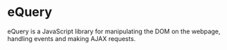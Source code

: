 # eQuery

eQuery is a JavaScript library for manipulating the DOM on the webpage, handling events and making AJAX requests.
